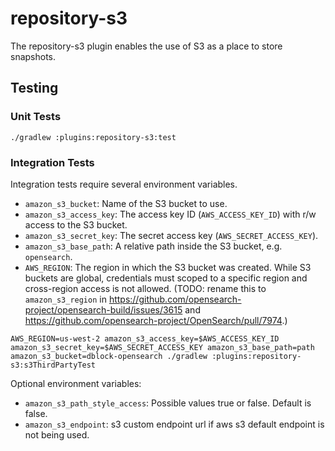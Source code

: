 # repository-s3

The repository-s3 plugin enables the use of S3 as a place to store snapshots.

## Testing

### Unit Tests

```
./gradlew :plugins:repository-s3:test
```

### Integration Tests

Integration tests require several environment variables.

-  `amazon_s3_bucket`: Name of the S3 bucket to use.
-  `amazon_s3_access_key`: The access key ID (`AWS_ACCESS_KEY_ID`) with r/w access to the S3 bucket.
-  `amazon_s3_secret_key`: The secret access key (`AWS_SECRET_ACCESS_KEY`).
-  `amazon_s3_base_path`: A relative path inside the S3 bucket, e.g. `opensearch`.
-  `AWS_REGION`: The region in which the S3 bucket was created. While S3 buckets are global, credentials must scoped to a specific region and cross-region access is not allowed. (TODO: rename this to `amazon_s3_region` in https://github.com/opensearch-project/opensearch-build/issues/3615 and https://github.com/opensearch-project/OpenSearch/pull/7974.)

```
AWS_REGION=us-west-2 amazon_s3_access_key=$AWS_ACCESS_KEY_ID amazon_s3_secret_key=$AWS_SECRET_ACCESS_KEY amazon_s3_base_path=path amazon_s3_bucket=dblock-opensearch ./gradlew :plugins:repository-s3:s3ThirdPartyTest
```
Optional environment variables:

- `amazon_s3_path_style_access`: Possible values true or false. Default is false.
- `amazon_s3_endpoint`: s3 custom endpoint url if aws s3 default endpoint is not being used.
